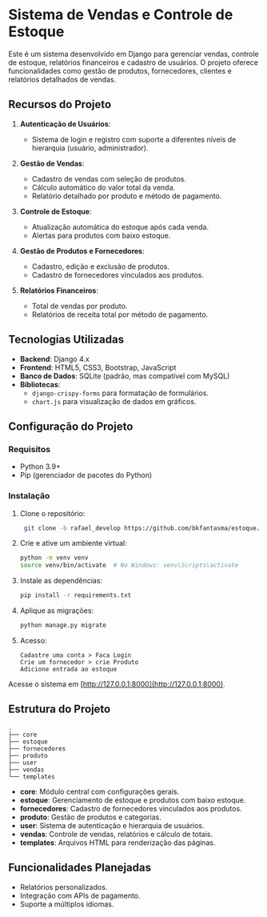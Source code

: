 # Sistema de Vendas e Controle de Estoque

Este é um sistema desenvolvido em Django para gerenciar vendas, controle de estoque, relatórios financeiros e cadastro de usuários. O projeto oferece funcionalidades como gestão de produtos, fornecedores, clientes e relatórios detalhados de vendas.

## Recursos do Projeto

1. **Autenticação de Usuários**:
   - Sistema de login e registro com suporte a diferentes níveis de hierarquia (usuário, administrador).

2. **Gestão de Vendas**:
   - Cadastro de vendas com seleção de produtos.
   - Cálculo automático do valor total da venda.
   - Relatório detalhado por produto e método de pagamento.

3. **Controle de Estoque**:
   - Atualização automática do estoque após cada venda.
   - Alertas para produtos com baixo estoque.

4. **Gestão de Produtos e Fornecedores**:
   - Cadastro, edição e exclusão de produtos.
   - Cadastro de fornecedores vinculados aos produtos.

5. **Relatórios Financeiros**:
   - Total de vendas por produto.
   - Relatórios de receita total por método de pagamento.

## Tecnologias Utilizadas

- **Backend**: Django 4.x
- **Frontend**: HTML5, CSS3, Bootstrap, JavaScript
- **Banco de Dados**: SQLite (padrão, mas compatível com MySQL)
- **Bibliotecas**:
  - `django-crispy-forms` para formatação de formulários.
  - `chart.js` para visualização de dados em gráficos.

## Configuração do Projeto

### Requisitos
- Python 3.9+
- Pip (gerenciador de pacotes do Python)

### Instalação

1. Clone o repositório:
   ```bash
    git clone -b rafael_develop https://github.com/bkfantasma/estoque.git
   ```

2. Crie e ative um ambiente virtual:
   ```bash
   python -m venv venv
   source venv/bin/activate  # No Windows: venv\Scripts\activate
   ```

3. Instale as dependências:
   ```bash
   pip install -r requirements.txt
   ```

4. Aplique as migrações:
   ```bash
   python manage.py migrate
   ```

5. Acesso:
   ```
   Cadastre uma conta > Faca Login
   Crie um fornecedor > crie Produto
   Adicione entrada ao estoque 
   ```


Acesse o sistema em [http://127.0.0.1:8000](http://127.0.0.1:8000).

## Estrutura do Projeto

```
.
├── core
├── estoque
├── fornecedores
├── produto
├── user
├── vendas
└── templates
```

- **core**: Módulo central com configurações gerais.
- **estoque**: Gerenciamento de estoque e produtos com baixo estoque.
- **fornecedores**: Cadastro de fornecedores vinculados aos produtos.
- **produto**: Gestão de produtos e categorias.
- **user**: Sistema de autenticação e hierarquia de usuários.
- **vendas**: Controle de vendas, relatórios e cálculo de totais.
- **templates**: Arquivos HTML para renderização das páginas.

## Funcionalidades Planejadas
- Relatórios personalizados.
- Integração com APIs de pagamento.
- Suporte a múltiplos idiomas.
